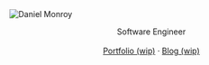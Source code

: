<picture>
  <source media="(prefers-color-scheme: dark)" srcset="">
  <img alt="Daniel Monroy" src="">
</picture>

<p align="center">
Software Engineer<br>
<br>
<a href="">Portfolio (wip)</a>
 · <a href="">Blog (wip)</a>
<br>
<br>
<br>
<br>
</p>
